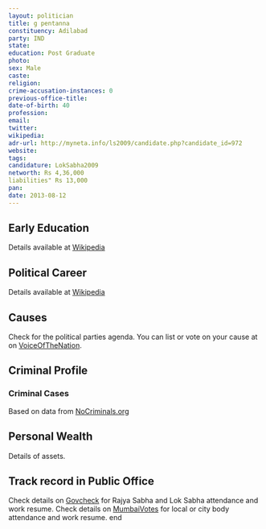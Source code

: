 ```yaml
---
layout: politician
title: g pentanna
constituency: Adilabad 
party: IND
state: 
education: Post Graduate
photo: 
sex: Male
caste: 
religion: 
crime-accusation-instances: 0
previous-office-title: 
date-of-birth: 40
profession: 
email: 
twitter: 
wikipedia: 
adr-url: http://myneta.info/ls2009/candidate.php?candidate_id=972
website: 
tags: 
candidature: LokSabha2009
networth: Rs 4,36,000
liabilities" Rs 13,000
pan: 
date: 2013-08-12
---
```


## Early Education
Details available at [Wikipedia](http://www.wikipedia.org/wiki/)

## Political Career
Details available at [Wikipedia](http://www.wikipedia.org/wiki/)

## Causes 
Check for the political parties agenda. You can list or vote on your cause at on [VoiceOfTheNation](http://www.voiceofthenation.org).

## Criminal Profile

### Criminal Cases
Based on data from [NoCriminals.org](http://www.nocriminals.org)

## Personal Wealth
Details of assets.

## Track record in Public Office
Check details on [Govcheck](http://www.govcheck.org) for Rajya Sabha and Lok Sabha attendance and work resume. Check details on [MumbaiVotes](http://www.mumbaivotes.org) for local or city body attendance and work resume.
	end
